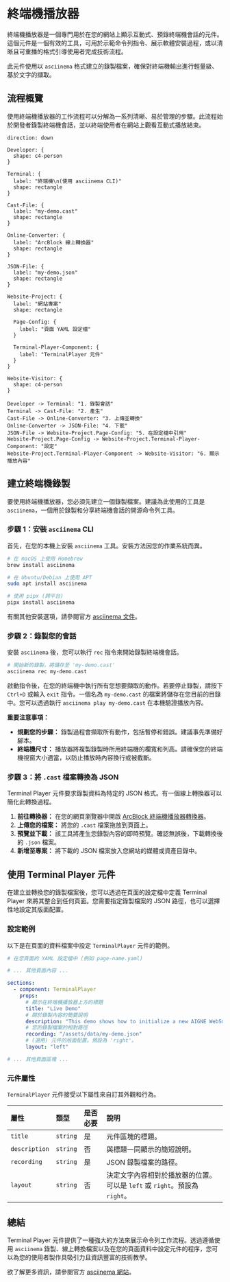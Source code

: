 # 終端機播放器

終端機播放器是一個專門用於在您的網站上顯示互動式、預錄終端機會話的元件。這個元件是一個有效的工具，可用於示範命令列指令、展示軟體安裝過程，或以清晰且可重播的格式引導使用者完成技術流程。

此元件使用以 `asciinema` 格式建立的錄製檔案，確保對終端機輸出進行輕量級、基於文字的擷取。

## 流程概覽

使用終端機播放器的工作流程可以分解為一系列清晰、易於管理的步驟。此流程始於開發者錄製終端機會話，並以終端使用者在網站上觀看互動式播放結束。

```d2
direction: down

Developer: {
  shape: c4-person
}

Terminal: {
  label: "終端機\n(使用 asciinema CLI)"
  shape: rectangle
}

Cast-File: {
  label: "my-demo.cast"
  shape: rectangle
}

Online-Converter: {
  label: "ArcBlock 線上轉換器"
  shape: rectangle
}

JSON-File: {
  label: "my-demo.json"
  shape: rectangle
}

Website-Project: {
  label: "網站專案"
  shape: rectangle

  Page-Config: {
    label: "頁面 YAML 設定檔"
  }

  Terminal-Player-Component: {
    label: "TerminalPlayer 元件"
  }
}

Website-Visitor: {
  shape: c4-person
}

Developer -> Terminal: "1. 錄製會話"
Terminal -> Cast-File: "2. 產生"
Cast-File -> Online-Converter: "3. 上傳並轉換"
Online-Converter -> JSON-File: "4. 下載"
JSON-File -> Website-Project.Page-Config: "5. 在設定檔中引用"
Website-Project.Page-Config -> Website-Project.Terminal-Player-Component: "設定"
Website-Project.Terminal-Player-Component -> Website-Visitor: "6. 顯示播放內容"
```

## 建立終端機錄製

要使用終端機播放器，您必須先建立一個錄製檔案。建議為此使用的工具是 `asciinema`，一個用於錄製和分享終端機會話的開源命令列工具。

### 步驟 1：安裝 `asciinema` CLI

首先，在您的本機上安裝 `asciinema` 工具。安裝方法因您的作業系統而異。

```bash 安裝 icon=lucide:download
# 在 macOS 上使用 Homebrew
brew install asciinema

# 在 Ubuntu/Debian 上使用 APT
sudo apt install asciinema

# 使用 pipx (跨平台)
pipx install asciinema
```

有關其他安裝選項，請參閱官方 [asciinema 文件](https://docs.asciinema.org/)。

### 步驟 2：錄製您的會話

安裝 `asciinema` 後，您可以執行 `rec` 指令來開始錄製終端機會話。

```bash 錄製指令 icon=lucide:radio-tower
# 開始新的錄製，將儲存至 'my-demo.cast'
asciinema rec my-demo.cast
```

啟動指令後，在您的終端機中執行所有您想要擷取的動作。若要停止錄製，請按下 `Ctrl+D` 或輸入 `exit` 指令。一個名為 `my-demo.cast` 的檔案將儲存在您目前的目錄中。您可以透過執行 `asciinema play my-demo.cast` 在本機驗證播放內容。

**重要注意事項：**
*   **規劃您的步驟：** 錄製過程會擷取所有動作，包括暫停和錯誤。建議事先準備好腳本。
*   **終端機尺寸：** 播放器將複製錄製時所用終端機的欄寬和列高。請確保您的終端機視窗大小適當，以防止播放時內容換行或被截斷。

### 步驟 3：將 `.cast` 檔案轉換為 JSON

Terminal Player 元件要求錄製資料為特定的 JSON 格式。有一個線上轉換器可以簡化此轉換過程。

1.  **前往轉換器：** 在您的網頁瀏覽器中開啟 [ArcBlock 終端機播放器轉換器](https://arcblock.github.io/ux/?path=/story/data-display-terminal-player--recording-guide)。
2.  **上傳您的檔案：** 將您的 `.cast` 檔案拖放到頁面上。
3.  **預覽並下載：** 該工具將產生您錄製內容的即時預覽。確認無誤後，下載轉換後的 `.json` 檔案。
4.  **新增至專案：** 將下載的 JSON 檔案放入您網站的媒體或資產目錄中。

## 使用 Terminal Player 元件

在建立並轉換您的錄製檔案後，您可以透過在頁面的設定檔中定義 Terminal Player 來將其整合到任何頁面。您需要指定錄製檔案的 JSON 路徑，也可以選擇性地設定其版面配置。

### 設定範例

以下是在頁面的資料檔案中設定 `TerminalPlayer` 元件的範例。

```yaml 頁面設定範例 icon=lucide:file-cog
# 在您頁面的 YAML 設定檔中 (例如 page-name.yaml)

# ... 其他頁面內容 ...

sections:
  - component: TerminalPlayer
    props:
      # 顯示在終端機播放器上方的標題
      title: "Live Demo"
      # 關於錄製內容的簡要說明
      description: "This demo shows how to initialize a new AIGNE WebSmith project."
      # 您的錄製檔案的相對路徑
      recording: "/assets/data/my-demo.json"
      # (選用) 元件的版面配置。預設為 'right'。
      layout: "left"

# ... 其他頁面區塊 ...
```

### 元件屬性

`TerminalPlayer` 元件接受以下屬性來自訂其外觀和行為。

| 屬性 | 類型 | 是否必要 | 說明 |
| :--- | :--- | :--- | :--- |
| `title` | `string` | 是 | 元件區塊的標題。 |
| `description` | `string` | 否 | 與標題一同顯示的簡短說明。 |
| `recording` | `string` | 是 | JSON 錄製檔案的路徑。 |
| `layout` | `string` | 否 | 決定文字內容相對於播放器的位置。可以是 `left` 或 `right`。預設為 `right`。 |

## 總結

Terminal Player 元件提供了一種強大的方法來展示命令列工作流程。透過遵循使用 `asciinema` 錄製、線上轉換檔案以及在您的頁面資料中設定元件的程序，您可以為您的使用者製作具吸引力且資訊豐富的技術教學。

欲了解更多資訊，請參閱官方 [asciinema 網站](https://asciinema.org/)。